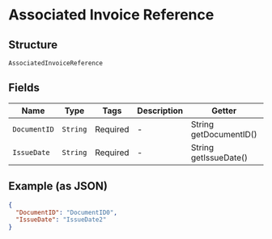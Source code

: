
# Associated Invoice Reference

## Structure

`AssociatedInvoiceReference`

## Fields

| Name | Type | Tags | Description | Getter | Setter |
|  --- | --- | --- | --- | --- | --- |
| `DocumentID` | `String` | Required | - | String getDocumentID() | setDocumentID(String documentID) |
| `IssueDate` | `String` | Required | - | String getIssueDate() | setIssueDate(String issueDate) |

## Example (as JSON)

```json
{
  "DocumentID": "DocumentID0",
  "IssueDate": "IssueDate2"
}
```

